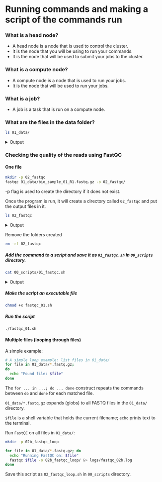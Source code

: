 # Running commands and making a script of the commands run

### What is a head node?

- A head node is a node that is used to control the cluster.
- It is the node that you will be using to run your commands.
- It is the node that will be used to submit your jobs to the cluster.

### What is a compute node?

- A compute node is a node that is used to run your jobs.
- It is the node that will be used to run your jobs.

### What is a job?

- A job is a task that is run on a compute node.

### What are the files in the data folder?

```bash
ls 01_data/
```

<details>
<summary>Output</summary>
<pre>
bio_sample_01_R1.fastq.gz  bio_sample_02_R1.fastq.gz  bio_sample_03_R1.fastq.gz  bio_sample_04_R1.fastq.gz  bio_sample_05_R1.fastq.gz
bio_sample_01_R2.fastq.gz  bio_sample_02_R2.fastq.gz  bio_sample_03_R2.fastq.gz  bio_sample_04_R2.fastq.gz  bio_sample_05_R2.fastq.gz
</pre>
</details>

### Checking the quality of the reads using FastQC

#### One file

```bash
mkdir -p 02_fastqc
fastqc 01_data/bio_sample_01_R1.fastq.gz -o 02_fastqc/
```
-p flag is used to create the directory if it does not exist.

Once the program is run, it will create a directory called `02_fastqc` and put the output files in it.

```bash
ls 02_fastqc
```

<details>
<summary>Output</summary>
<pre>
bio_sample_01_R1_fastqc.html  bio_sample_01_R1_fastqc.zip
</pre>
</details>

Remove the folders created

```bash
rm -rf 02_fastqc
```

##### Add the command to a script and save it as `01_fastqc.sh` in `00_scripts` directory.

```bash
cat 00_scripts/01_fastqc.sh
```

<details>
<summary>Output</summary>
<pre>
mkdir -p logs
mkdir -p 02_fastqc
fastqc 01_data/bio_sample_01_R1.fastq.gz -o 02_fastqc/ &> logs/fastqc_01.log
</pre>
</details>

##### Make the script an executable file

```bash
chmod +x fastqc_01.sh
```

##### Run the script

```bash
./fastqc_01.sh
```

#### Multiple files (looping through files)

A simple example:

```bash
# A simple loop example: list files in 01_data/
for file in 01_data/*.fastq.gz; 
do
  echo "Found file: $file"
done
```

The `for ... in ...; do ... done` construct repeats the commands between `do` and `done` for each matched file.

`01_data/*.fastq.gz` expands (globs) to all FASTQ files in the `01_data/` directory.

`$file` is a shell variable that holds the current filename; `echo` prints text to the terminal.

Run `FastQC` on all files in `01_data/`:

```bash
mkdir -p 02b_fastqc_loop

for file in 01_data/*.fastq.gz; do
  echo "Running FastQC on: $file"
  fastqc $file -o 02b_fastqc_loop/ &> logs/fastqc_02b.log
done
```

Save this script as `02_fastqc_loop.sh` in `00_scripts` directory.

